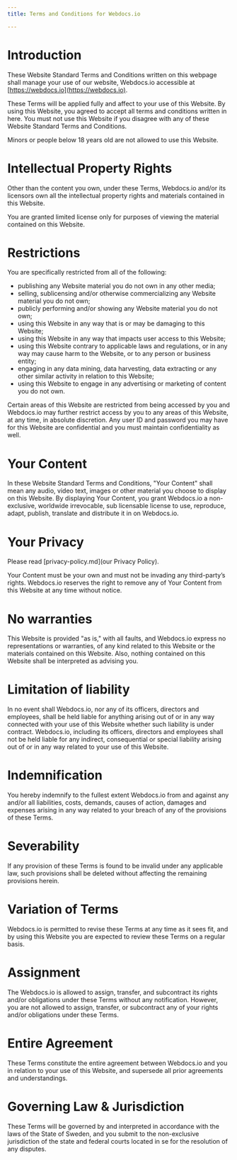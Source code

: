 ```yaml
---
title: Terms and Conditions for Webdocs.io

---
```

# Introduction

These Website Standard Terms and Conditions written on this webpage shall manage your use of our website, Webdocs.io accessible at [https://webdocs.io](https://webdocs.io).

These Terms will be applied fully and affect to your use of this Website. By using this Website, you agreed to accept all terms and conditions written in here. You must not use this Website if you disagree with any of these Website Standard Terms and Conditions.

Minors or people below 18 years old are not allowed to use this Website.

# Intellectual Property Rights

Other than the content you own, under these Terms, Webdocs.io and/or its licensors own all the intellectual property rights and materials contained in this Website.

You are granted limited license only for purposes of viewing the material contained on this Website.

# Restrictions

You are specifically restricted from all of the following:

* publishing any Website material you do not own in any other media;
* selling, sublicensing and/or otherwise commercializing any Website material you do not own;
* publicly performing and/or showing any Website material you do not own;
* using this Website in any way that is or may be damaging to this Website;
* using this Website in any way that impacts user access to this Website;
* using this Website contrary to applicable laws and regulations, or in any way may cause harm to the Website, or to any person or business entity;
* engaging in any data mining, data harvesting, data extracting or any other similar activity in relation to this Website;
* using this Website to engage in any advertising or marketing of content you do not own.

Certain areas of this Website are restricted from being accessed by you and Webdocs.io may further restrict access by you to any areas of this Website, at any time, in absolute discretion. Any user ID and password you may have for this Website are confidential and you must maintain confidentiality as well.

# Your Content

In these Website Standard Terms and Conditions, "Your Content" shall mean any audio, video text, images or other material you choose to display on this Website. By displaying Your Content, you grant Webdocs.io a non-exclusive, worldwide irrevocable, sub licensable license to use, reproduce, adapt, publish, translate and distribute it in on Webdocs.io.

# Your Privacy

Please read [privacy-policy.md](our Privacy Policy).

Your Content must be your own and must not be invading any third-party’s rights. Webdocs.io reserves the right to remove any of Your Content from this Website at any time without notice.

# No warranties

This Website is provided "as is," with all faults, and Webdocs.io express no representations or warranties, of any kind related to this Website or the materials contained on this Website. Also, nothing contained on this Website shall be interpreted as advising you.

# Limitation of liability

In no event shall Webdocs.io, nor any of its officers, directors and employees, shall be held liable for anything arising out of or in any way connected with your use of this Website whether such liability is under contract.  Webdocs.io, including its officers, directors and employees shall not be held liable for any indirect, consequential or special liability arising out of or in any way related to your use of this Website.

# Indemnification

You hereby indemnify to the fullest extent Webdocs.io from and against any and/or all liabilities, costs, demands, causes of action, damages and expenses arising in any way related to your breach of any of the provisions of these Terms.

# Severability

If any provision of these Terms is found to be invalid under any applicable law, such provisions shall be deleted without affecting the remaining provisions herein.

# Variation of Terms

Webdocs.io is permitted to revise these Terms at any time as it sees fit, and by using this Website you are expected to review these Terms on a regular basis.

# Assignment

The Webdocs.io is allowed to assign, transfer, and subcontract its rights and/or obligations under these Terms without any notification. However, you are not allowed to assign, transfer, or subcontract any of your rights and/or obligations under these Terms.

# Entire Agreement
    
These Terms constitute the entire agreement between Webdocs.io and you in relation to your use of this Website, and supersede all prior agreements and understandings.

# Governing Law & Jurisdiction

These Terms will be governed by and interpreted in accordance with the laws of the State of Sweden, and you submit to the non-exclusive jurisdiction of the state and federal courts located in se for the resolution of any disputes.